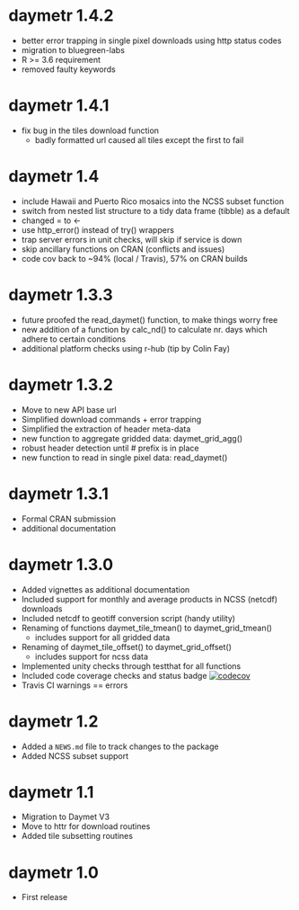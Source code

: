 # daymetr 1.4.2

* better error trapping in single pixel downloads using http status codes
* migration to bluegreen-labs
* R >= 3.6 requirement
* removed faulty keywords

# daymetr 1.4.1

* fix bug in the tiles download function
  - badly formatted url caused all tiles except the first to fail

# daymetr 1.4

* include Hawaii and Puerto Rico mosaics into the NCSS subset function
* switch from nested list structure to a tidy data frame (tibble) as a default
* changed = to <-
* use http_error() instead of try() wrappers
* trap server errors in unit checks, will skip if service is down
* skip ancillary functions on CRAN (conflicts and issues)
* code cov back to ~94% (local / Travis), 57% on CRAN builds

# daymetr 1.3.3

* future proofed the read_daymet() function, to make things worry free
* new addition of a function by calc_nd() to calculate nr. days which adhere to certain conditions
* additional platform checks using r-hub (tip by Colin Fay)

# daymetr 1.3.2

* Move to new API base url
* Simplified download commands + error trapping
* Simplified the extraction of header meta-data
* new function to aggregate gridded data: daymet_grid_agg()
* robust header detection until # prefix is in place
* new function to read in single pixel data: read_daymet() 

# daymetr 1.3.1

* Formal CRAN submission
* additional documentation

# daymetr 1.3.0

* Added vignettes as additional documentation
* Included support for monthly and average products in NCSS (netcdf) downloads
* Included netcdf to geotiff conversion script (handy utility)
* Renaming of functions daymet_tile_tmean() to daymet_grid_tmean()
  - includes support for all gridded data
* Renaming of daymet_tile_offset() to daymet_grid_offset()
  - includes support for ncss data
* Implemented unity checks through testthat for all functions
* Included code coverage checks and status badge [![codecov](https://codecov.io/gh/khufkens/daymetr/branch/master/graph/badge.svg)](https://codecov.io/gh/khufkens/daymetr)
* Travis CI warnings == errors

# daymetr 1.2

* Added a `NEWS.md` file to track changes to the package
* Added NCSS subset support

# daymetr 1.1

* Migration to Daymet V3
* Move to httr for download routines
* Added tile subsetting routines

# daymetr 1.0

* First release